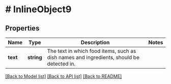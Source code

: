 # # InlineObject9

## Properties

Name | Type | Description | Notes
------------ | ------------- | ------------- | -------------
**text** | **string** | The text in which food items, such as dish names and ingredients, should be detected in. | 

[[Back to Model list]](../../README.md#documentation-for-models) [[Back to API list]](../../README.md#documentation-for-api-endpoints) [[Back to README]](../../README.md)


